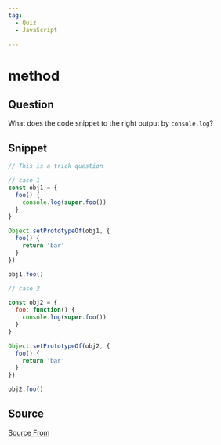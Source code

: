 ```yaml
---
tag:
  - Quiz
  - JavaScript

---
```

  
# method

## Question
What does the code snippet to the right output by `console.log`?

## Snippet
```js
// This is a trick question

// case 1
const obj1 = {
  foo() {
    console.log(super.foo())
  }
}

Object.setPrototypeOf(obj1, {
  foo() {
    return 'bar'
  }
})

obj1.foo()

// case 2

const obj2 = {
  foo: function() {
    console.log(super.foo())
  }
}

Object.setPrototypeOf(obj2, {
  foo() {
    return 'bar'
  }
})

obj2.foo()
```
    


##  Source
[Source From](https://bigfrontend.dev/quiz/method)

  